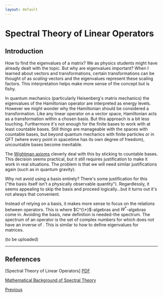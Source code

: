 ```yaml
---
layout: default
---
```


# Spectral Theory of Linear Operators

## Introduction

How to find the eigenvalues of a matrix? We as physics students might have already dealt with the topic. But why are eigenvalues important? When I learned about vectors and transformations, certain transformations can be thought of as *scaling* vectors and the eigenvalues represent these scaling factors. This interpretation helps make more sense of the concept but is fishy.

In quantum mechanics (particularly Heisenberg's matrix mechanics) the eigenvalues of the Hamiltonian operator are interpreted as energy levels. However we might wonder why the Hamiltonian should be considered a transformation. Like any linear operator on a vector space, Hamiltonian acts as a transformation within a chosen basis. But this approach is a bit less touching. Furthermore it's not enough for the finite bases to work with at least countable bases. Still things are manageable with the spaces with countable bases, but beyond quantum mechanics with finite particles or in QFT (where every point in spacetime has its own degree of freedom), uncountable bases become inevitable. 

The [Wightman axioms](https://en.wikipedia.org/wiki/Wightman_axioms) cleverly deal with this by sticking to countable bases. This decision seems practical, but it still requires justification to make it work in real situations. The problem is that we will need similar justifications again (such as in quantum gravity).

Why not avoid using a basis entirely? There's some justification for this ("the basis itself isn't a physically observable quantity"). Regardlessly, it seems appealing to skip the basis and proceed logically...but it turns out it's not always that convenient.

Instead of relying on a basis, it makes more sense to focus on the relations between operators. This is where $C^{\*}$-algebras and $W^{*}$-algebras come in. Avoiding the basis, new definition is needed-the spectrum. The spectrum of an operator is the set of complex numbers for which does not have an inverse of . This is similar to how to define eigenvalues for matrices.

(to be uploaded)


---
## References
[Spectral Theory of Linear Operators] [PDF](./Spectral_Theory.pdf)

[Mathematical Background of Spectral Theory](https://en.wikipedia.org/wiki/Spectral_theory)

<div class="pagination">
  <a href="{{ '/Phys/MP/MP_content.html' | relative_url }}" class="prev-button">Previous</a>
</div>